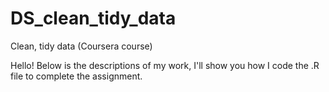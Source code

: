 # DS_clean_tidy_data
Clean, tidy data (Coursera course)

Hello! Below is the descriptions of my work, I'll show you how I code the .R file to complete the assignment.

